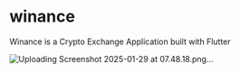 # winance

Winance is a Crypto Exchange Application built with Flutter

![Uploading Screenshot 2025-01-29 at 07.48.18.png…]()


